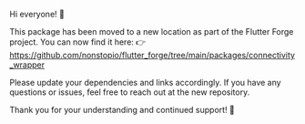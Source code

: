 Hi everyone! 👋

This package has been moved to a new location as part of the Flutter Forge project. You can now find it here: 👉 https://github.com/nonstopio/flutter_forge/tree/main/packages/connectivity_wrapper

Please update your dependencies and links accordingly. If you have any questions or issues, feel free to reach out at the new repository.

Thank you for your understanding and continued support! 🚀